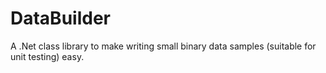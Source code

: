 DataBuilder
===========

A .Net class library to make writing small binary data samples (suitable for unit testing) easy.
